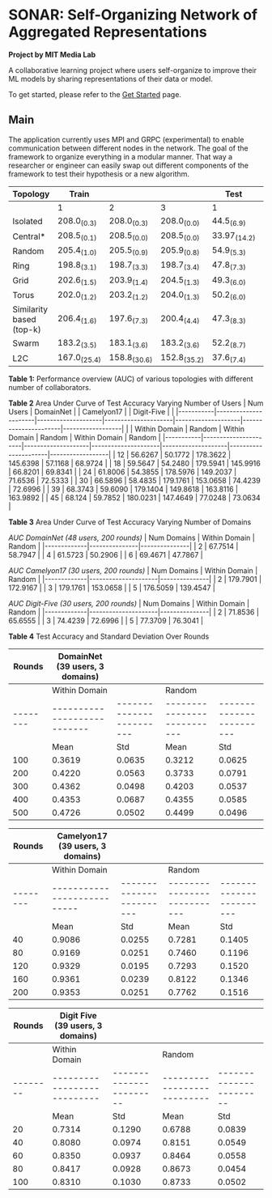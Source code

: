 # SONAR: Self-Organizing Network of Aggregated Representations
**Project by MIT Media Lab**

A collaborative learning project where users self-organize to improve their ML models by sharing representations of their data or model. 

To get started, please refer to the [Get Started](./getting-started/getting-started.md) page.

## Main
The application currently uses MPI and GRPC (experimental) to enable communication between different nodes in the network. The goal of the framework to organize everything in a modular manner. That way a researcher or engineer can easily swap out different components of the framework to test their hypothesis or a new algorithm.

| Topology                   | Train                  |                     |                     | Test                   |                     |                     |
|----------------------------|------------------------|---------------------|---------------------|------------------------|---------------------|---------------------|
|                            | 1                      | 2                   | 3                   | 1                      | 2                   | 3                   |
| Isolated                   | 208.0<sub>(0.3)</sub>  | 208.0<sub>(0.3)</sub>| 208.0<sub>(0.0)</sub>| 44.5<sub>(6.9)</sub>  | 44.5<sub>(6.9)</sub>| 44.5<sub>(6.9)</sub>|
| Central*                   | 208.5<sub>(0.1)</sub>  | 208.5<sub>(0.0)</sub>| 208.5<sub>(0.0)</sub>| 33.97<sub>(14.2)</sub>| 33.97<sub>(14.2)</sub>| 33.97<sub>(14.2)</sub>|
| Random                     | 205.4<sub>(1.0)</sub>  | 205.5<sub>(0.9)</sub>| 205.9<sub>(0.8)</sub>| 54.9<sub>(5.3)</sub>  | 56.0<sub>(5.8)</sub>| 56.2<sub>(5.6)</sub>|
| Ring                       | 198.8<sub>(3.1)</sub>  | 198.7<sub>(3.3)</sub>| 198.7<sub>(3.4)</sub>| 47.8<sub>(7.3)</sub>  | 46.9<sub>(6.9)</sub>| 47.6<sub>(7.1)</sub>|
| Grid                       | 202.6<sub>(1.5)</sub>  | 203.9<sub>(1.4)</sub>| 204.5<sub>(1.3)</sub>| 49.3<sub>(6.0)</sub>  | 48.8<sub>(6.0)</sub>| 48.1<sub>(6.1)</sub>|
| Torus                      | 202.0<sub>(1.2)</sub>  | 203.2<sub>(1.2)</sub>| 204.0<sub>(1.3)</sub>| 50.2<sub>(6.0)</sub>  | 50.7<sub>(6.6)</sub>| 50.3<sub>(6.2)</sub>|
| Similarity based (top-k)   | 206.4<sub>(1.6)</sub>  | 197.6<sub>(7.3)</sub>| 200.4<sub>(4.4)</sub>| 47.3<sub>(8.3)</sub>  | 48.4<sub>(8.5)</sub>| 52.8<sub>(7.2)</sub>|
| Swarm                      | 183.2<sub>(3.5)</sub>  | 183.1<sub>(3.6)</sub>| 183.2<sub>(3.6)</sub>| 52.2<sub>(8.7)</sub>  | 52.3<sub>(8.7)</sub>| 52.4<sub>(8.6)</sub>|
| L2C                        | 167.0<sub>(25.4)</sub> | 158.8<sub>(30.6)</sub>| 152.8<sub>(35.2)</sub>| 37.6<sub>(7.4)</sub>  | 36.6<sub>(7.4)</sub>| 35.8<sub>(7.7)</sub>|

**Table 1:** Performance overview (AUC) of various topologies with different number of collaborators.

**Table 2** Area Under Curve of Test Accuracy Varying Number of Users
| Num Users |      DomainNet       |                    |     Camelyon17      |                    |      Digit-Five      |                  |
|-----------|----------------------|--------------------|---------------------|--------------------|----------------------|------------------|
|           | Within Domain        | Random             | Within Domain       | Random             | Within Domain        | Random           |
|-----------|----------------------|--------------------|---------------------|--------------------|----------------------|------------------|
|     12    | 56.6267              | 50.1772            | 178.3622            | 145.6398           | 57.1168              | 68.9724          |
|     18    | 59.5647              | 54.2480            | 179.5941            | 145.9916           | 66.8201              | 69.8341          |
|     24    | 61.8006              | 54.3855            | 178.5976            | 149.2037           | 71.6536              | 72.5333          |
|     30    | 66.5896              | 58.4835            | 179.1761            | 153.0658           | 74.4239              | 72.6996          |
|     39    | 68.3743              | 59.6090            | 179.1404            | 149.8618           | 163.8116             | 163.9892         |
|     45    | 68.124               | 59.7852            | 180.0231            | 147.4649           | 77.0248              | 73.0634          |


**Table 3** Area Under Curve of Test Accuracy Varying Number of Domains

*AUC DomainNet (48 users, 200 rounds)*
| Num Domains | Within Domain | Random        |
|-------------|---------------|---------------|
|   2         | 67.7514       | 58.7947       |
|   4         | 61.5723       | 50.2906       |
|   6         | 69.4671       | 47.7867       |

*AUC Camelyon17 (30 users, 200 rounds)*
| Num Domains | Within Domain       | Random        |
|-------------|---------------------|---------------|
|      2      | 179.7901            | 172.9167      |
|      3      | 179.1761            | 153.0658      |
|      5      | 176.5059            | 139.4547      |


*AUC Digit-Five (30 users, 200 rounds)*
| Num Domains | Within Domain       | Random        |
|-------------|---------------------|---------------|
|      2      | 71.8536             | 65.6555       |
|      3      | 74.4239             | 72.6996       |
|      5      | 77.3709             | 76.3041       |

**Table 4** Test Accuracy and Standard Deviation Over Rounds

| Rounds |          DomainNet (39 users, 3 domains)           |               |               |                    |
|--------|----------------------------------------------------|---------------|---------------|---------------|
|        |                  Within Domain    |                |                Random             |               |
|--------|---------------------------|------------------------|---------------------------|------------------------|
|        | Mean                      | Std                    | Mean                      | Std                    |
| 100    | 0.3619                    | 0.0635                 | 0.3212                    | 0.0625                 |
| 200    | 0.4220                    | 0.0563                 | 0.3733                    | 0.0791                 |
| 300    | 0.4362                    | 0.0498                 | 0.4203                    | 0.0537                 |
| 400    | 0.4353                    | 0.0687                 | 0.4355                    | 0.0585                 |
| 500    | 0.4726                    | 0.0502                 | 0.4499                    | 0.0496                 |


| Rounds |          Camelyon17 (39 users, 3 domains)          |               |               |               |
|--------|-----------------------------------------------------|---------------|---------------|---------------|
|        |                  Within Domain                      |               |                Random             |               |
|--------|---------------------------|------------------------|---------------------------|------------------------|
|        | Mean                      | Std                    | Mean                      | Std                    |
| 40     | 0.9086                    | 0.0255                 | 0.7281                    | 0.1405                 |
| 80     | 0.9169                    | 0.0251                 | 0.7460                    | 0.1196                 |
| 120    | 0.9329                    | 0.0195                 | 0.7293                    | 0.1520                 |
| 160    | 0.9361                    | 0.0239                 | 0.8122                    | 0.1346                 |
| 200    | 0.9353                    | 0.0251                 | 0.7762                    | 0.1516                 |


| Rounds |          Digit Five (39 users, 3 domains)          |               |               |               |
|--------|----------------------------------------------------|---------------|---------------|---------------|
|        |                  Within Domain       |            |                Random             |               |
|--------|---------------------------|-----------------------|---------------------------|-----------------------|
|        | Mean                      | Std                   | Mean                      | Std                   |
| 20     | 0.7314                    | 0.1290                | 0.6788                    | 0.0839                |
| 40     | 0.8080                    | 0.0974                | 0.8151                    | 0.0549                |
| 60     | 0.8350                    | 0.0937                | 0.8464                    | 0.0558                |
| 80     | 0.8417                    | 0.0928                | 0.8673                    | 0.0454                |
| 100    | 0.8310                    | 0.1030                | 0.8733                    | 0.0502                |
